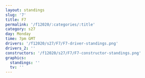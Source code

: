 ```yaml
---
layout: standings
slug: '7'
title: F7
permalink: '/f12020/:categories/:title'
category: s27
day: Monday
time: 7pm GMT
drivers: '/f12020/s27/F7/F7-driver-standings.png'
drivers_2: ''
constructors: '/f12020/s27/F7/F7-constructor-standings.png'
graphics:
  standings: ''
  tv: ''
---
```


